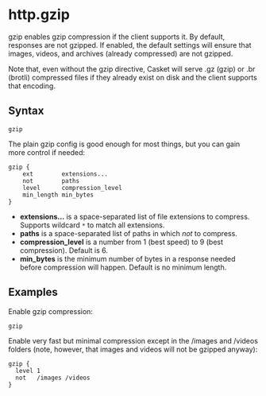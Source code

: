 # http.gzip

gzip enables gzip compression if the client supports it. By default, responses are not gzipped. If enabled, the default
settings will ensure that images, videos, and archives (already compressed) are not gzipped.

Note that, even without the gzip directive, Casket will serve .gz (gzip) or .br (brotli) compressed files if they
already exist on disk and the client supports that encoding.

## Syntax

``` casketfile
gzip
```

The plain gzip config is good enough for most things, but you can gain more control if needed:

``` casketfile
gzip {
    ext        extensions...
    not        paths
    level      compression_level
    min_length min_bytes
}
```

-   **extensions...** is a space-separated list of file extensions to compress. Supports wildcard `*` to match all
    extensions.
-   **paths** is a space-separated list of paths in which *not* to compress.
-   **compression_level** is a number from 1 (best speed) to 9 (best compression). Default is 6.
-   **min_bytes** is the minimum number of bytes in a response needed before compression will happen. Default is no
    minimum length.

## Examples

Enable gzip compression:

``` casketfile
gzip
```

Enable very fast but minimal compression except in the /images and /videos folders (note, however, that images and
videos will not be gzipped anyway):

``` casketfile
gzip {
  level 1
  not   /images /videos
}
```
